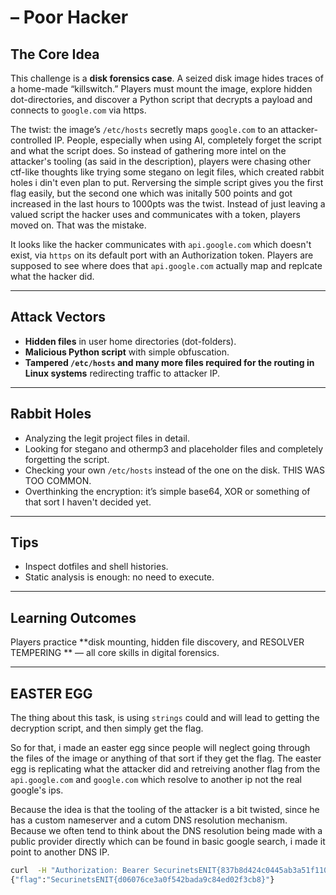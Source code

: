 # – Poor Hacker

## The Core Idea
This challenge is a **disk forensics case**. A seized disk image hides traces of a home-made “killswitch.” Players must mount the image, explore hidden dot-directories, and discover a Python script that decrypts a payload and connects to `google.com` via https.

The twist: the image’s `/etc/hosts` secretly maps `google.com` to an attacker-controlled IP. 
People, especially when using AI, completely forget the script and what the script does. So instead of gathering more intel on the attacker's tooling (as said in the description), players were chasing other ctf-like thoughts like trying some stegano on legit files, which created rabbit holes i din't even plan to put. 
Rerversing the simple script gives you the first flag easily, but the second one which was initally 500 points and got increased in the last hours to 1000pts was the twist. Instead of just leaving a valued script the hacker uses and communicates with a token, players moved on. That was the mistake. 

It looks like the hacker communicates with `api.google.com` which doesn't exist, via `https` on its default port with an Authorization token. Players are supposed to see where does that `api.google.com` actually map and replcate what the hacker did. 

---

## Attack Vectors
- **Hidden files** in user home directories (dot-folders).  
- **Malicious Python script** with simple obfuscation.  
- **Tampered `/etc/hosts` and many more files required for the routing in Linux systems** redirecting traffic to attacker IP.  
---

## Rabbit Holes
- Analyzing the legit project files in detail.  
- Looking for stegano and othermp3 and placeholder files and completely forgetting the script.
- Checking your own `/etc/hosts` instead of the one on the disk. THIS WAS TOO COMMON.
- Overthinking the encryption: it’s simple base64, XOR or something of that sort I haven't decided yet.  

---

## Tips
- Inspect dotfiles and shell histories.  
- Static analysis is enough: no need to execute.


---

## Learning Outcomes
Players practice **disk mounting, hidden file discovery, and RESOLVER TEMPERING ** — all core skills in digital forensics.

---

## EASTER EGG 
The thing about this task, is using `strings` could and will lead to getting the decryption script, and then simply get the flag. 

So for that, i made an easter egg since people will neglect going through the files of the image or anything of that sort if they get the flag.
The easter egg is replicating what the attacker did and retreiving another flag from the `api.google.com` and `google.com` which resolve to another ip not the real google's ips. 

Because the idea is that the tooling of the attacker is a bit twisted, since he has a custom nameserver and a cutom DNS resolution mechanism. Because we often tend to think about the DNS resolution being made with a public provider directly which can be found in basic google search, i made it point to another DNS IP.


```bash
curl  -H "Authorization: Bearer SecurinetsENIT{837b8d424c0445ab3a51f1100da61a4b}" https://34.163.251.7/ -k
{"flag":"SecurinetsENIT{d06076ce3a0f542bada9c84ed02f3cb8}"}
```
